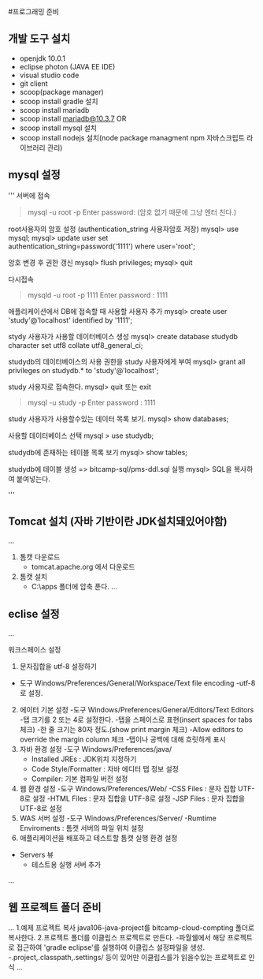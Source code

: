 #프로그래밍 준비
## 개발 도구 설치
- openjdk 10.0.1
- eclipse photon (JAVA EE IDE)
- visual studio code
- git client
- scoop(package manager) 
- scoop install gradle 설치
- scoop install mariadb
- scoop install mariadb@10.3.7 OR
- scoop install mysql 설치
- scoop install nodejs 설치(node package managment npm 자바스크립트 라이브러리 관리)


## mysql 설정
'''
서버에 접속
> mysql -u root -p
Enter password: (암호 없기 때문에 그냥 엔터 친다.)

root사용자의 암호 설정  (authentication_string 사용자암호 저장)
mysql> use mysql;
mysql> update user set  
authentication_string=password('1111') 
where user='root';

암호 변경 후 권한 갱신
mysql> flush privileges;
mysql> quit

다시접속
>mysqld -u root -p 1111
Enter password : 1111

애플리케이션에서 DB에 접속할 때 사용할 사용자 추가
mysql> create user 'study'@'localhost' identified by '1111';

stydy 사용자가 사용할 데이터베이스 생성
mysql> create database studydb character set utf8 collate utf8_general_ci;

studydb의 데이터베이스의 사용 권한을 study 사용자에게 부여
mysql> grant all privileges on studydb.* to 'study'@'localhost';

study 사용자로 접속한다.
mysql> quit 또는 exit
> mysql -u study -p
Enter password : 1111

study 사용자가 사용할수있는 데이터 목록 보기.
mysql> show databases;

사용할 데이터베이스 선택
mysql > use studydb;

studydb에 존재하는 테이블 목록 보기
mysql> show tables;

studydb에 테이블 생성
=> bitcamp-sql/pms-ddl.sql 실행
mysql> SQL을 복사하여 붙여넣는다.

'''
## Tomcat 설치 (자바 기반이란 JDK설치돼있어야함)
...
1) 톰캣 다운로드
    - tomcat.apache.org 에서 다운로드
2) 톰캣 설치
    - C:\apps 폴더에 압축 푼다.
...

## eclise 설정
...

워크스페이스 설정 
1. 문자집합을 utf-8 설정하기
 - 도구 Windows/Preferences/General/Workspace/Text file encoding
    -utf-8로 설정.
2. 에이터 기본 설정
 -도구 Windows/Preferences/General/Editors/Text Editors
    -탭 크기를 2 또는 4로 설정한다.
    -탭을 스페이스로 표현(insert spaces for tabs 체크)
    -한 줄 크기는 80자 정도.(show print margin 체크)
    -Allow editors to override the margin column 체크
    -탭이나 공백에 대해 흐릿하게 표시
3. 자바 환경 설정
 -도구 Windows/Preferences/java/
    - Installed JREs : JDK위치 지정하기
    - Code Style/Formatter :  자바 에디터 탭 정보 설정
    - Compiler: 기본 컴파일 버전 설정 
4. 웹 환경 설정
 -도구 Windows/Preferences/Web/
    -CSS Files : 문자 집합 UTF-8로 설정
    -HTML Files : 문자 집합을 UTF-8로 설정
    -JSP Files : 문자 집합을 UTF-8로 설정
5. WAS 서버 설정
 -도구 Windows/Preferences/Server/
    -Rumtime Enviroments : 톰캣 서버의 파일 위치 설정
6. 애플리케이션을 배포하고 테스트할 톰캣 실행 환경 설정
 - Servers 뷰
    - 테스트용 실행 서버 추가 

...

## 웹 프로젝트 폴더 준비
...
1.예제 프로젝트 복사
java106-java-project를 
bitcamp-cloud-compting 폴더로 복사한다.
2.프로젝트 폴더를 이클립스 프로젝트로 만든다.
-파월쉘에서 해당 프로젝트로 접근하여
 'gradle eclipse'를 실행하여 이클립스 설정파일을 생성.
    -.project,.classpath,.settings/ 등이 있어만 이클립스를가 읽을수있는 프로젝트로 인식
...
